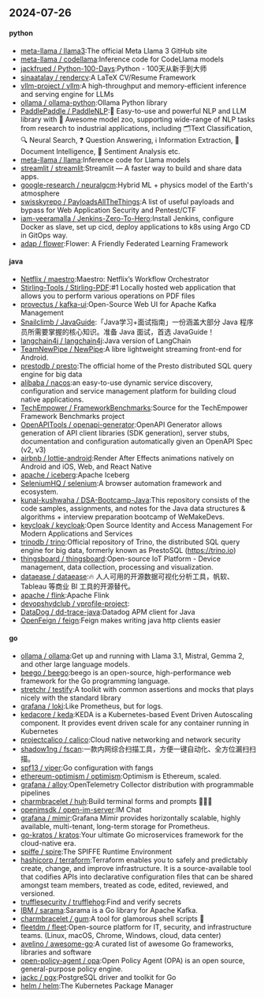 ## 2024-07-26

#### python
* [meta-llama / llama3](https://github.com/meta-llama/llama3):The official Meta Llama 3 GitHub site
* [meta-llama / codellama](https://github.com/meta-llama/codellama):Inference code for CodeLlama models
* [jackfrued / Python-100-Days](https://github.com/jackfrued/Python-100-Days):Python - 100天从新手到大师
* [sinaatalay / rendercv](https://github.com/sinaatalay/rendercv):A LaTeX CV/Resume Framework
* [vllm-project / vllm](https://github.com/vllm-project/vllm):A high-throughput and memory-efficient inference and serving engine for LLMs
* [ollama / ollama-python](https://github.com/ollama/ollama-python):Ollama Python library
* [PaddlePaddle / PaddleNLP](https://github.com/PaddlePaddle/PaddleNLP):👑 Easy-to-use and powerful NLP and LLM library with 🤗 Awesome model zoo, supporting wide-range of NLP tasks from research to industrial applications, including 🗂Text Classification, 🔍 Neural Search, ❓ Question Answering, ℹ️ Information Extraction, 📄 Document Intelligence, 💌 Sentiment Analysis etc.
* [meta-llama / llama](https://github.com/meta-llama/llama):Inference code for Llama models
* [streamlit / streamlit](https://github.com/streamlit/streamlit):Streamlit — A faster way to build and share data apps.
* [google-research / neuralgcm](https://github.com/google-research/neuralgcm):Hybrid ML + physics model of the Earth's atmosphere
* [swisskyrepo / PayloadsAllTheThings](https://github.com/swisskyrepo/PayloadsAllTheThings):A list of useful payloads and bypass for Web Application Security and Pentest/CTF
* [iam-veeramalla / Jenkins-Zero-To-Hero](https://github.com/iam-veeramalla/Jenkins-Zero-To-Hero):Install Jenkins, configure Docker as slave, set up cicd, deploy applications to k8s using Argo CD in GitOps way.
* [adap / flower](https://github.com/adap/flower):Flower: A Friendly Federated Learning Framework

#### java
* [Netflix / maestro](https://github.com/Netflix/maestro):Maestro: Netflix’s Workflow Orchestrator
* [Stirling-Tools / Stirling-PDF](https://github.com/Stirling-Tools/Stirling-PDF):#1 Locally hosted web application that allows you to perform various operations on PDF files
* [provectus / kafka-ui](https://github.com/provectus/kafka-ui):Open-Source Web UI for Apache Kafka Management
* [Snailclimb / JavaGuide](https://github.com/Snailclimb/JavaGuide):「Java学习+面试指南」一份涵盖大部分 Java 程序员所需要掌握的核心知识。准备 Java 面试，首选 JavaGuide！
* [langchain4j / langchain4j](https://github.com/langchain4j/langchain4j):Java version of LangChain
* [TeamNewPipe / NewPipe](https://github.com/TeamNewPipe/NewPipe):A libre lightweight streaming front-end for Android.
* [prestodb / presto](https://github.com/prestodb/presto):The official home of the Presto distributed SQL query engine for big data
* [alibaba / nacos](https://github.com/alibaba/nacos):an easy-to-use dynamic service discovery, configuration and service management platform for building cloud native applications.
* [TechEmpower / FrameworkBenchmarks](https://github.com/TechEmpower/FrameworkBenchmarks):Source for the TechEmpower Framework Benchmarks project
* [OpenAPITools / openapi-generator](https://github.com/OpenAPITools/openapi-generator):OpenAPI Generator allows generation of API client libraries (SDK generation), server stubs, documentation and configuration automatically given an OpenAPI Spec (v2, v3)
* [airbnb / lottie-android](https://github.com/airbnb/lottie-android):Render After Effects animations natively on Android and iOS, Web, and React Native
* [apache / iceberg](https://github.com/apache/iceberg):Apache Iceberg
* [SeleniumHQ / selenium](https://github.com/SeleniumHQ/selenium):A browser automation framework and ecosystem.
* [kunal-kushwaha / DSA-Bootcamp-Java](https://github.com/kunal-kushwaha/DSA-Bootcamp-Java):This repository consists of the code samples, assignments, and notes for the Java data structures & algorithms + interview preparation bootcamp of WeMakeDevs.
* [keycloak / keycloak](https://github.com/keycloak/keycloak):Open Source Identity and Access Management For Modern Applications and Services
* [trinodb / trino](https://github.com/trinodb/trino):Official repository of Trino, the distributed SQL query engine for big data, formerly known as PrestoSQL (https://trino.io)
* [thingsboard / thingsboard](https://github.com/thingsboard/thingsboard):Open-source IoT Platform - Device management, data collection, processing and visualization.
* [dataease / dataease](https://github.com/dataease/dataease):🔥 人人可用的开源数据可视化分析工具，帆软、Tableau 等商业 BI 工具的开源替代。
* [apache / flink](https://github.com/apache/flink):Apache Flink
* [devopshydclub / vprofile-project](https://github.com/devopshydclub/vprofile-project):
* [DataDog / dd-trace-java](https://github.com/DataDog/dd-trace-java):Datadog APM client for Java
* [OpenFeign / feign](https://github.com/OpenFeign/feign):Feign makes writing java http clients easier

#### go
* [ollama / ollama](https://github.com/ollama/ollama):Get up and running with Llama 3.1, Mistral, Gemma 2, and other large language models.
* [beego / beego](https://github.com/beego/beego):beego is an open-source, high-performance web framework for the Go programming language.
* [stretchr / testify](https://github.com/stretchr/testify):A toolkit with common assertions and mocks that plays nicely with the standard library
* [grafana / loki](https://github.com/grafana/loki):Like Prometheus, but for logs.
* [kedacore / keda](https://github.com/kedacore/keda):KEDA is a Kubernetes-based Event Driven Autoscaling component. It provides event driven scale for any container running in Kubernetes
* [projectcalico / calico](https://github.com/projectcalico/calico):Cloud native networking and network security
* [shadow1ng / fscan](https://github.com/shadow1ng/fscan):一款内网综合扫描工具，方便一键自动化、全方位漏扫扫描。
* [spf13 / viper](https://github.com/spf13/viper):Go configuration with fangs
* [ethereum-optimism / optimism](https://github.com/ethereum-optimism/optimism):Optimism is Ethereum, scaled.
* [grafana / alloy](https://github.com/grafana/alloy):OpenTelemetry Collector distribution with programmable pipelines
* [charmbracelet / huh](https://github.com/charmbracelet/huh):Build terminal forms and prompts 🤷🏻‍♀️
* [openimsdk / open-im-server](https://github.com/openimsdk/open-im-server):IM Chat
* [grafana / mimir](https://github.com/grafana/mimir):Grafana Mimir provides horizontally scalable, highly available, multi-tenant, long-term storage for Prometheus.
* [go-kratos / kratos](https://github.com/go-kratos/kratos):Your ultimate Go microservices framework for the cloud-native era.
* [spiffe / spire](https://github.com/spiffe/spire):The SPIFFE Runtime Environment
* [hashicorp / terraform](https://github.com/hashicorp/terraform):Terraform enables you to safely and predictably create, change, and improve infrastructure. It is a source-available tool that codifies APIs into declarative configuration files that can be shared amongst team members, treated as code, edited, reviewed, and versioned.
* [trufflesecurity / trufflehog](https://github.com/trufflesecurity/trufflehog):Find and verify secrets
* [IBM / sarama](https://github.com/IBM/sarama):Sarama is a Go library for Apache Kafka.
* [charmbracelet / gum](https://github.com/charmbracelet/gum):A tool for glamorous shell scripts 🎀
* [fleetdm / fleet](https://github.com/fleetdm/fleet):Open-source platform for IT, security, and infrastructure teams. (Linux, macOS, Chrome, Windows, cloud, data center)
* [avelino / awesome-go](https://github.com/avelino/awesome-go):A curated list of awesome Go frameworks, libraries and software
* [open-policy-agent / opa](https://github.com/open-policy-agent/opa):Open Policy Agent (OPA) is an open source, general-purpose policy engine.
* [jackc / pgx](https://github.com/jackc/pgx):PostgreSQL driver and toolkit for Go
* [helm / helm](https://github.com/helm/helm):The Kubernetes Package Manager
